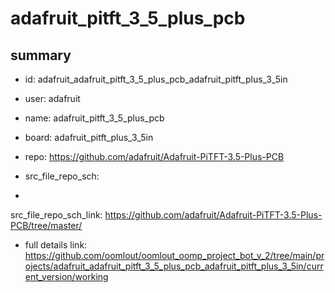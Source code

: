 # adafruit_pitft_3_5_plus_pcb
 
## summary 
* id: adafruit_adafruit_pitft_3_5_plus_pcb_adafruit_pitft_plus_3_5in
* user: adafruit
* name: adafruit_pitft_3_5_plus_pcb
* board: adafruit_pitft_plus_3_5in
* repo: https://github.com/adafruit/Adafruit-PiTFT-3.5-Plus-PCB



* src_file_repo_sch: 
*
 src_file_repo_sch_link: https://github.com/adafruit/Adafruit-PiTFT-3.5-Plus-PCB/tree/master/
* full details link: https://github.com/oomlout/oomlout_oomp_project_bot_v_2/tree/main/projects/adafruit_adafruit_pitft_3_5_plus_pcb_adafruit_pitft_plus_3_5in/current_version/working  






